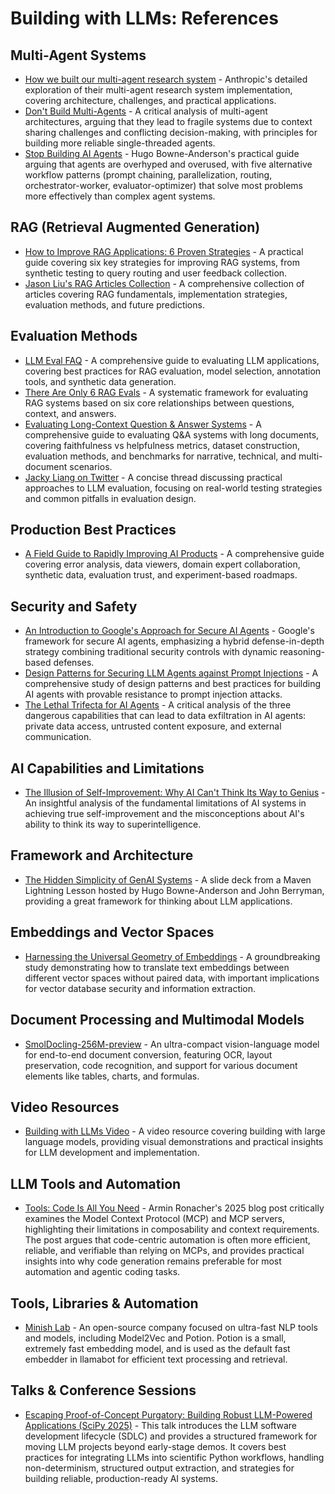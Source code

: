 # Building with LLMs: References

## Multi-Agent Systems

- [How we built our multi-agent research system](https://www.anthropic.com/engineering/built-multi-agent-research-system) - Anthropic's detailed exploration of their multi-agent research system implementation, covering architecture, challenges, and practical applications.
- [Don't Build Multi-Agents](https://cognition.ai/blog/dont-build-multi-agents) - A critical analysis of multi-agent architectures, arguing that they lead to fragile systems due to context sharing challenges and conflicting decision-making, with principles for building more reliable single-threaded agents.
- [Stop Building AI Agents](https://decodingml.substack.com/p/stop-building-ai-agents) - Hugo Bowne-Anderson's practical guide arguing that agents are overhyped and overused, with five alternative workflow patterns (prompt chaining, parallelization, routing, orchestrator-worker, evaluator-optimizer) that solve most problems more effectively than complex agent systems.

## RAG (Retrieval Augmented Generation)

- [How to Improve RAG Applications: 6 Proven Strategies](https://jxnl.co/writing/2024/11/04/how-to-improve-rag-applications-6-proven-strategies/) - A practical guide covering six key strategies for improving RAG systems, from synthetic testing to query routing and user feedback collection.
- [Jason Liu's RAG Articles Collection](https://jxnl.co/writing/category/rag/) - A comprehensive collection of articles covering RAG fundamentals, implementation strategies, evaluation methods, and future predictions.

## Evaluation Methods

- [LLM Eval FAQ](https://hamel.dev/blog/posts/evals-faq/) - A comprehensive guide to evaluating LLM applications, covering best practices for RAG evaluation, model selection, annotation tools, and synthetic data generation.
- [There Are Only 6 RAG Evals](https://jxnl.co/writing/2025/05/19/there-are-only-6-rag-evals/) - A systematic framework for evaluating RAG systems based on six core relationships between questions, context, and answers.
- [Evaluating Long-Context Question & Answer Systems](https://eugeneyan.com/writing/qa-evals/) - A comprehensive guide to evaluating Q&A systems with long documents, covering faithfulness vs helpfulness metrics, dataset construction, evaluation methods, and benchmarks for narrative, technical, and multi-document scenarios.
- [Jacky Liang on Twitter](https://x.com/jjackyliang/status/1932817119189643699) - A concise thread discussing practical approaches to LLM evaluation, focusing on real-world testing strategies and common pitfalls in evaluation design.

## Production Best Practices

- [A Field Guide to Rapidly Improving AI Products](https://hamel.dev/blog/posts/field-guide/) - A comprehensive guide covering error analysis, data viewers, domain expert collaboration, synthetic data, evaluation trust, and experiment-based roadmaps.

## Security and Safety

- [An Introduction to Google's Approach for Secure AI Agents](https://research.google/pubs/an-introduction-to-googles-approach-for-secure-ai-agents/) - Google's framework for secure AI agents, emphasizing a hybrid defense-in-depth strategy combining traditional security controls with dynamic reasoning-based defenses.
- [Design Patterns for Securing LLM Agents against Prompt Injections](https://arxiv.org/html/2506.08837v2) - A comprehensive study of design patterns and best practices for building AI agents with provable resistance to prompt injection attacks.
- [The Lethal Trifecta for AI Agents](https://simonwillison.net/2025/Jun/16/the-lethal-trifecta/) - A critical analysis of the three dangerous capabilities that can lead to data exfiltration in AI agents: private data access, untrusted content exposure, and external communication.

## AI Capabilities and Limitations

- [The Illusion of Self-Improvement: Why AI Can't Think Its Way to Genius](https://medium.com/@vishalmisra/the-illusion-of-self-improvement-why-ai-cant-think-its-way-to-genius-a355ef3e9fd5) - An insightful analysis of the fundamental limitations of AI systems in achieving true self-improvement and the misconceptions about AI's ability to think its way to superintelligence.

## Framework and Architecture

- [The Hidden Simplicity of GenAI Systems](https://docs.google.com/presentation/d/1qUh3snfpXj0CAf8dOlPnc8lM-z4uautEP7pqYAIIlNM/edit?usp=sharing) - A slide deck from a Maven Lightning Lesson hosted by Hugo Bowne-Anderson and John Berryman, providing a great framework for thinking about LLM applications.

## Embeddings and Vector Spaces

- [Harnessing the Universal Geometry of Embeddings](https://arxiv.org/html/2505.12540v2) - A groundbreaking study demonstrating how to translate text embeddings between different vector spaces without paired data, with important implications for vector database security and information extraction.

## Document Processing and Multimodal Models

- [SmolDocling-256M-preview](https://huggingface.co/ds4sd/SmolDocling-256M-preview) - An ultra-compact vision-language model for end-to-end document conversion, featuring OCR, layout preservation, code recognition, and support for various document elements like tables, charts, and formulas.

## Video Resources

- [Building with LLMs Video](https://www.youtube.com/watch?v=e2i6JbU2R-s) - A video resource covering building with large language models, providing visual demonstrations and practical insights for LLM development and implementation.

## LLM Tools and Automation

- [Tools: Code Is All You Need](https://lucumr.pocoo.org/2025/7/3/tools/) - Armin Ronacher's 2025 blog post critically examines the Model Context Protocol (MCP) and MCP servers, highlighting their limitations in composability and context requirements. The post argues that code-centric automation is often more efficient, reliable, and verifiable than relying on MCPs, and provides practical insights into why code generation remains preferable for most automation and agentic coding tasks.

## Tools, Libraries & Automation

- [Minish Lab](https://minishlab.github.io/) - An open-source company focused on ultra-fast NLP tools and models, including Model2Vec and Potion. Potion is a small, extremely fast embedding model, and is used as the default fast embedder in llamabot for efficient text processing and retrieval.

## Talks & Conference Sessions

- [Escaping Proof-of-Concept Purgatory: Building Robust LLM-Powered Applications (SciPy 2025)](https://cfp.scipy.org/scipy2025/talk/GJRGVU/) - This talk introduces the LLM software development lifecycle (SDLC) and provides a structured framework for moving LLM projects beyond early-stage demos. It covers best practices for integrating LLMs into scientific Python workflows, handling non-determinism, structured output extraction, and strategies for building reliable, production-ready AI systems.
